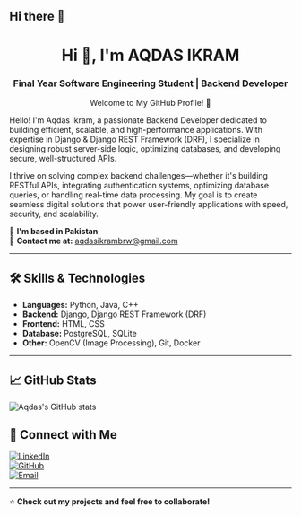 ## Hi there 👋

<h1 align="center">Hi 👋, I'm AQDAS IKRAM</h1>
<h3 align="center">Final Year Software Engineering Student | Backend Developer</h3>

<p align="center">
  Welcome to My GitHub Profile! 👋

Hello! I'm Aqdas Ikram, a passionate Backend Developer dedicated to building efficient, scalable, and high-performance applications. With expertise in Django & Django REST Framework (DRF), I specialize in designing robust server-side logic, optimizing databases, and developing secure, well-structured APIs.

I thrive on solving complex backend challenges—whether it's building RESTful APIs, integrating authentication systems, optimizing database queries, or handling real-time data processing. My goal is to create seamless digital solutions that power user-friendly applications with speed, security, and scalability. 
</p>

📍 **I'm based in Pakistan**  
📧 **Contact me at:** aqdasikrambrw@gmail.com  

---

## 🛠️ Skills & Technologies  
- **Languages:** Python, Java, C++ 
- **Backend:** Django, Django REST Framework (DRF)  
- **Frontend:** HTML, CSS  
- **Database:** PostgreSQL, SQLite  
- **Other:** OpenCV (Image Processing), Git, Docker  

---
## 📈 GitHub Stats
![Aqdas's GitHub stats](https://github-readme-stats.vercel.app/api?username=aqdas1234&show_icons=true&theme=radical)


## 🔗 Connect with Me  
[![LinkedIn](https://img.shields.io/badge/LinkedIn-0077B5?style=for-the-badge&logo=linkedin&logoColor=white)](https://linkedin.com/in/aqdas-ikram)  
[![GitHub](https://img.shields.io/badge/GitHub-181717?style=for-the-badge&logo=github&logoColor=white)](https://github.com/aqdas1234)  
[![Email](https://img.shields.io/badge/Email-D14836?style=for-the-badge&logo=gmail&logoColor=white)](mailto:aqdasikrambrw@gmail.com)  

---


⭐ **Check out my projects and feel free to collaborate!**  
